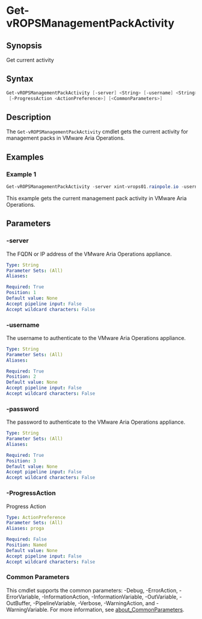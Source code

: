 # Get-vROPSManagementPackActivity

## Synopsis

Get current activity

## Syntax

```powershell
Get-vROPSManagementPackActivity [-server] <String> [-username] <String> [-password] <String>
 [-ProgressAction <ActionPreference>] [<CommonParameters>]
```

## Description

The `Get-vROPSManagementPackActivity` cmdlet gets the current activity for management packs in VMware Aria Operations.

## Examples

### Example 1

```powershell
Get-vROPSManagementPackActivity -server xint-vrops01.rainpole.io -username admin -password VMw@re1!
```

This example gets the current management pack activity in VMware Aria Operations.

## Parameters

### -server

The FQDN or IP address of the VMware Aria Operations appliance.

```yaml
Type: String
Parameter Sets: (All)
Aliases:

Required: True
Position: 1
Default value: None
Accept pipeline input: False
Accept wildcard characters: False
```

### -username

The username to authenticate to the VMware Aria Operations appliance.

```yaml
Type: String
Parameter Sets: (All)
Aliases:

Required: True
Position: 2
Default value: None
Accept pipeline input: False
Accept wildcard characters: False
```

### -password

The password to authenticate to the VMware Aria Operations appliance.

```yaml
Type: String
Parameter Sets: (All)
Aliases:

Required: True
Position: 3
Default value: None
Accept pipeline input: False
Accept wildcard characters: False
```

### -ProgressAction

Progress Action

```yaml
Type: ActionPreference
Parameter Sets: (All)
Aliases: proga

Required: False
Position: Named
Default value: None
Accept pipeline input: False
Accept wildcard characters: False
```

### Common Parameters

This cmdlet supports the common parameters: -Debug, -ErrorAction, -ErrorVariable, -InformationAction, -InformationVariable, -OutVariable, -OutBuffer, -PipelineVariable, -Verbose, -WarningAction, and -WarningVariable. For more information, see [about_CommonParameters](http://go.microsoft.com/fwlink/?LinkID=113216).
